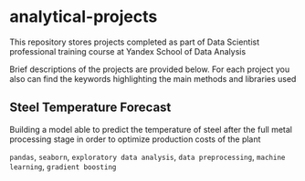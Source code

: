 # analytical-projects

This repository stores projects completed as part of Data Scientist professional training course at Yandex School of Data Analysis

Brief descriptions of the projects are provided below. For each project you also can find the keywords highlighting the main methods and libraries used

## Steel Temperature Forecast

Building a model able to predict the temperature of steel after the full metal processing stage in order to optimize production costs of the plant

`pandas`, `seaborn`, `exploratory data analysis`, `data preprocessing`, `machine learning`, `gradient boosting`
